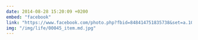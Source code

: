 ```yaml
---
date: 2014-08-28 15:20:09 +0200
embed: "facebook"
link: "https://www.facebook.com/photo.php?fbid=848414751835738&set=a.104335782910309.8361.100000016644208&type=3&theater"
img: "/img/life/00045_item.md.jpg"
---
```

